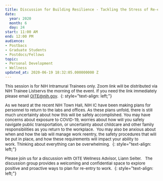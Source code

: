 ```yaml
---
title: Discussion for Building Resilience - Tackling the Stress of Re-entry to Work
date:
  year: 2020
  month: 6
  day: 24
start: 11:00 AM
end: 12:00 PM
audience:
- Postbacs
- Graduate Students
- Postdocs/Fellows
topic:
- Personal Development
- Wellness
updated_at: 2020-06-19 18:32:05.000000000 Z
---
```

<span style="font-size: 10pt;">This session is for NIH Intramural
Trainees only. Zoom link will be distributed via NIH Trainee Listservs
the morning of the event. If you need the link immediately please email
OITE@nih.gov. </span>
{: style="text-align: left;"}

<span style="font-size: 10pt;">As we heard at the recent NIH Town Hall,
NIH IC have been making plans for personnel to return to the labs and
offices. As these plans unfold, there is still much uncertainty about
how this will be safely accomplished. You may have concerns about
exposure to COVID-19, worries about how will you safely navigate public
transportation, or uncertainty about childcare and other family
responsibilities as you return to the workplace.  You may also be
anxious about when and how the lab will manage work reentry, the safety
procedures that will be put in place, and how these requirements will
impact your ability to work. Thinking about everything can be
overwhelming. </span>
{: style="text-align: left;"}

<span style="font-size: 10pt;">Please join us for a discussion with OITE
Wellness Advisor, Liann Seiter.   The discussion group provides a
welcoming and confidential space to explore positive and proactive ways
to plan for re-entry to work. </span>
{: style="text-align: left;"}
